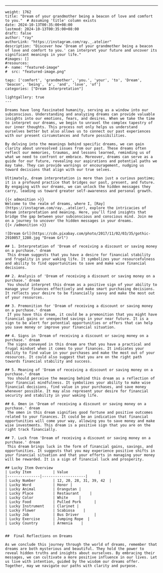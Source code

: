 ---
    weight: 1762
    title: "Dream of your grandmother being a beacon of love and comfort to you."  # Assuming 'title' column exists
    date: 2024-10-13T00:35:00+08:00
    lastmod: 2024-10-13T00:35:00+08:00
    draft: false
    author: "ray"
    authorLink: "https://instagram.com/ray._.atelier"
    description: "Discover how 'Dream of your grandmother being a beacon of love and comfort to you.' can interpret your future and uncover its significant meanings in your life."
    #images: []
    #resources:
    #- name: "featured-image"
    #  src: "featured-image.png"
    
    tags: ['comfort', 'grandmother', 'you.', 'your', 'to', 'Dream', 'beacon', 'being', 'a', 'and', 'love', 'of']
    categories: ["Dream Interpretation"]
    
    lightgallery: true
    ---
    
    Dreams have long fascinated humanity, serving as a window into our subconscious. Understanding and analyzing dreams can provide valuable insights into our emotions, fears, and desires. When we take the time to interpret our dreams, we begin to unravel the complex tapestry of our inner thoughts. This process not only helps us understand ourselves better but also allows us to connect our past experiences with our present circumstances and future possibilities.
    
    By delving into the meanings behind specific dreams, we can gain clarity about unresolved issues from our past. These dreams often reflect our memories, traumas, and lessons learned, reminding us of what we need to confront or embrace. Moreover, dreams can serve as a guide for our future, revealing our aspirations and potential paths we may take. They can provide warnings or encouragement, nudging us toward decisions that align with our true selves.
    
    Ultimately, dream interpretation is more than just a curious pastime; it is a profound practice that bridges our past, present, and future. By engaging with our dreams, we can unlock the hidden messages they carry, leading us toward greater self-awareness and personal growth.
    
    {{< admonition >}}
    Welcome to the realm of dreams, where I, [Ray](https://instagram.com/ray._.atelier), explore the intricacies of dream interpretation and meaning. Here, you’ll find insights that bridge the gap between your subconscious and conscious mind. Join me on a journey to uncover the hidden messages in your dreams.
    {{< /admonition >}}
    
    ![Dream Grl](https://cdn.pixabay.com/photo/2017/11/02/03/35/gothic-2910057_1280.jpg "Dream Grl")
    
    ## 1. Interpretation of 'Dream of receiving a discount or saving money on a purchase.' dream
     This dream suggests that you have a desire for financial stability and frugality in your waking life. It symbolizes your resourcefulness and ability to find opportunities to save and make wise financial decisions.
    
    ## 2. Analysis of 'Dream of receiving a discount or saving money on a purchase.' dream
     You should interpret this dream as a positive sign of your ability to manage your finances effectively and make smart purchasing decisions. It reflects your desire to be financially savvy and make the most out of your resources.
    
    ## 3. Premonition for 'Dream of receiving a discount or saving money on a purchase.' dream
     If you have this dream, it could be a premonition that you might have financial gains or unexpected savings in your near future. It is a sign to be alert for potential opportunities or offers that can help you save money or improve your financial situation.
    
    ## 4. Signs in 'Dream of receiving a discount or saving money on a purchase.' dream
     The signs conveyed in this dream are that you have a practical and frugal mindset when it comes to your finances. It indicates your ability to find value in your purchases and make the most out of your resources. It could also suggest that you are on the right path towards financial stability and success.
    
    ## 5. Meaning of 'Dream of receiving a discount or saving money on a purchase.' dream
     You should perceive the meaning behind this dream as a reflection of your financial mindfulness. It symbolizes your ability to make wise financial decisions, find value in your purchases, and save money whenever possible. It may also represent your desire for financial security and stability in your waking life.
    
    ## 6. Omen in 'Dream of receiving a discount or saving money on a purchase.' dream
     The omen in this dream signifies good fortune and positive outcomes related to your finances. It could be an indication that financial opportunities will come your way, allowing you to save money and make wise investments. This dream is a positive sign that you are on the right track financially.
    
    ## 7. Luck from 'Dream of receiving a discount or saving money on a purchase.' dream
     This dream brings luck in the form of financial gains, savings, and opportunities. It suggests that you may experience positive shifts in your financial situation and that your efforts in managing your money will be rewarded. It is a sign of financial luck and prosperity.
    
    ## Lucky Item Overview
    | Lucky Item          | Value              |
    |---------------|--------------------|
    | Lucky Number        | 12, 20, 28, 31, 39, 42  |
    | Lucky Word          | Honor |
    | Lucky Animal        | Orangutan |
    | Lucky Place         | Restaurant     |
    | Lucky Color         | White     |
    | Lucky Food          | Pulled Pork      |
    | Lucky Instrument    | Clarinet |
    | Lucky Flower        | Scabiosa    |
    | Lucky Job           | Bus Driver       |
    | Lucky Exercise      | Jumping Rope  |
    | Lucky Country       | Armenia    |
    
    
    ##  Final Reflections on Dreams
    
    As we conclude this journey through the world of dreams, remember that dreams are both mysterious and beautiful. They hold the power to reveal hidden truths and insights about ourselves. By embracing their messages, we can cultivate a more positive influence in our lives. Let us live with intention, guided by the wisdom our dreams offer. Together, may we navigate our paths with clarity and purpose.
    